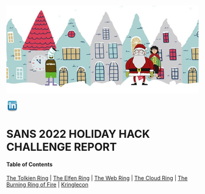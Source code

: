 ![SANS Holiday Hack Main Page](https://github.com/visionthex/SANS2022-Holiday-Hack-Challange/blob/main/Images/Main.jpg)
<div id="badges">
  <a href="https://www.linkedin.com/in/charles-w-sanders/">
    <img src="https://github.com/visionthex/SANS2022-Holiday-Hack-Challange/blob/main/Images/R.png" alt="LinkedIn Badge" width="30" height="30"/>
  </a>
</div>

# SANS 2022 HOLIDAY HACK CHALLENGE REPORT

#### Table of Contents

[The Tolkien Ring](https://github.com/visionthex/SANS2022-Holiday-Hack-Challange/blob/main/Chapters/TheTolkienRing.md) | [The Elfen Ring](https://github.com/visionthex/SANS2022-Holiday-Hack-Challange/blob/main/Chapters/TheElfenRing.md) | [The Web Ring](https://github.com/visionthex/SANS2022-Holiday-Hack-Challange/blob/main/Chapters/TheWebRing.md) | [The Cloud Ring](https://github.com/visionthex/SANS2022-Holiday-Hack-Challange/blob/main/Chapters/TheCloudRing.md) | [The Burning Ring of Fire](#suricata) | [Kringlecon](https://github.com/visionthex/SANS2022-Holiday-Hack-Challange/blob/main/Chapters/Kringlecon.md)
